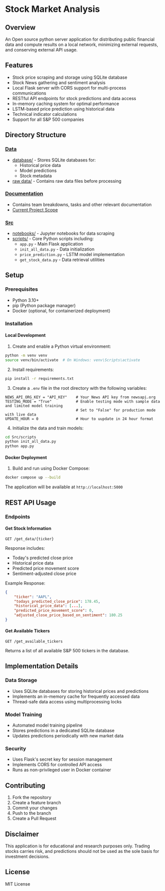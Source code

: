 # Stock Market Analysis

## Overview
An Open source python server application for distributing public financial data and compute results on a local network, minimizing external requests, and conserving external API usage.

## Features
- Stock price scraping and storage using SQLite database
- Stock News gathering and sentiment analysis
- Local Flask server with CORS support for multi-process communications
- RESTful API endpoints for stock predictions and data access
- In-memory caching system for optimal performance
- LSTM-based price prediction using historical data
- Technical indicator calculations
- Support for all S&P 500 companies

## Directory Structure

### [Data](./data)
* [database/](./data/database) - Stores SQLite databases for:
  - Historical price data
  - Model predictions
  - Stock metadata
* [raw data/](./data/raw%20data/) - Contains raw data files before processing

### [Documentation](./Documentation)
* Contains team breakdowns, tasks and other relevant documentation
* [Current Project Scope](./Documentation/Project%20Scope.md)

### [Src](./Src)
* [notebooks/](./Src/scripts/notebooks) - Jupyter notebooks for data scraping
* [scripts/](./Src/scripts) - Core Python scripts including:
  - `app.py` - Main Flask application
  - `init_all_data.py` - Data initialization
  - `price_prediction.py` - LSTM model implementation
  - `get_stock_data.py` - Data retrieval utilities

## Setup

### Prerequisites
- Python 3.10+
- pip (Python package manager)
- Docker (optional, for containerized deployment)

### Installation

#### Local Development
1. Create and enable a Python virtual environment:
```bash
python -m venv venv
source venv/bin/activate  # On Windows: venv\Scripts\activate
```

2. Install requirements:
```bash
pip install -r requirements.txt
```

3. Create a `.env` file in the root directory with the following variables:
```
NEWS_API_ORG_KEY = "API_KEY"    # Your News API key from newsapi.org
TESTING_MODE = "True"           # Enable testing mode with sample data and limited model training
                                # Set to "False" for production mode with live data
UPDATE_HOUR = 0                 # Hour to uupdate in 24 hour format
```

4. Initialize the data and train models:
```bash
cd Src/scripts
python init_all_data.py
python app.py
```

#### Docker Deployment
1. Build and run using Docker Compose:
```bash
docker compose up --build
```

The application will be available at `http://localhost:5000`

## REST API Usage

### Endpoints

#### Get Stock Information
```
GET /get_data/{ticker}
```

Response includes:
- Today's predicted close price
- Historical price data
- Predicted price movement score
- Sentiment-adjusted close price

Example Response:
```json
{
    "ticker": "AAPL",
    "todays_predicted_close_price": 178.45,
    "historical_price_data": [...],
    "predicted_price_movement_score": 0,
    "adjusted_close_price_based_on_sentiment": 180.25
}
```

#### Get Available Tickers
```
GET /get_available_tickers
```
Returns a list of all available S&P 500 tickers in the database.

## Implementation Details

### Data Storage
- Uses SQLite databases for storing historical prices and predictions
- Implements an in-memory cache for frequently accessed data
- Thread-safe data access using multiprocessing locks

### Model Training
- Automated model training pipeline
- Stores predictions in a dedicated SQLite database
- Updates predictions periodically with new market data

### Security
- Uses Flask's secret key for session management
- Implements CORS for controlled API access
- Runs as non-privileged user in Docker container

## Contributing
1. Fork the repository
2. Create a feature branch
3. Commit your changes
4. Push to the branch
5. Create a Pull Request

## Disclaimer
This application is for educational and research purposes only. Trading stocks carries risk, and predictions should not be used as the sole basis for investment decisions.

## License
MIT License
